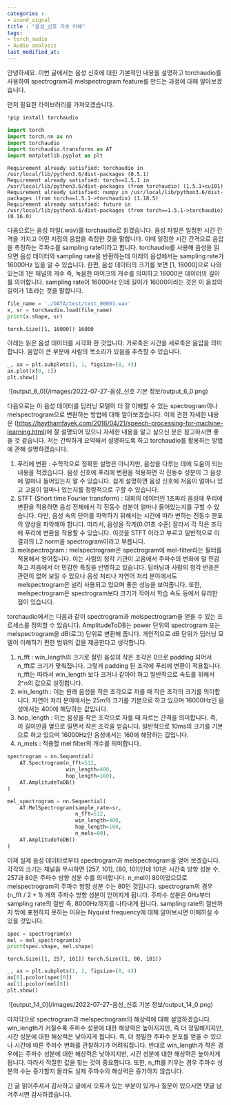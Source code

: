 ```yaml
---
categories : 
- sound_signal
title : "음성_신호 기초 이해"
tags:
- torch_audio
- Audio analysis
last_modified_at:
---
```


안녕하세요. 이번 글에서는 음성 신호에 대한 기본적인 내용을 설명하고 torchaudio를 사용하여 spectrogram과 melspectrogram feature를 만드는 과정에 대해 알아보겠습니다.

먼저 필요한 라이브러리를 가져오겠습니다.


```python
!pip install torchaudio

import torch
import torch.nn as nn
import torchaudio
import torchaudio.transforms as AT
import matplotlib.pyplot as plt
```

    Requirement already satisfied: torchaudio in /usr/local/lib/python3.6/dist-packages (0.5.1)
    Requirement already satisfied: torch==1.5.1 in /usr/local/lib/python3.6/dist-packages (from torchaudio) (1.5.1+cu101)
    Requirement already satisfied: numpy in /usr/local/lib/python3.6/dist-packages (from torch==1.5.1->torchaudio) (1.18.5)
    Requirement already satisfied: future in /usr/local/lib/python3.6/dist-packages (from torch==1.5.1->torchaudio) (0.16.0)


다음으로는 음성 파일(.wav)를 torchaudio로 읽겠습니다. 음성 파일은 일정한 시간 간격을 가지고 어떤 지점의 음압을 측정한 것을 말합니다. 이때 일정한 시간 간격으로 음압을 측정하는 주파수를 sampling rate이라고 합니다. torchaudio를 사용해 음성을 읽으면 음성 데이터와 sampling rate을 반환하는데 아래의 음성에서는 sampling rate가 16000Hz 임을 알 수 있습니다. 한편, 음성 데이터의 크기를 보면 [1, 16000]으로 나와 있는데 1은 채널의 개수 즉, 녹음한 마이크의 개수를 의미하고 16000은 데이터의 길이를 의미합니다. sampling rate이 16000Hz 인데 길이가 16000이라는 것은 이 음성의 길이가 1초라는 것을 말합니다.


```python
file_name = './DATA/test/test_00001.wav'
x, sr = torchaudio.load(file_name)
print(x.shape, sr)
```

    torch.Size([1, 16000]) 16000


아래는 읽은 음성 데이터를 시각화 한 것입니다. 가로축은 시간을 세로축은 음압을 의미합니다. 음압이 큰 부분에 사람의 목소리가 있음을 추측할 수 있습니다. 


```python
_, ax = plt.subplots(1, 1, figsize=(8, 4))
ax.plot(x[0, :])
plt.show()
```


​    ![output_6_0](/images/2022-07-27-음성_신호 기본 정보/output_6_0.png)


다음으로는 이 음성 데이터를 딥러닝 모델이 더 잘 이해할 수 있는 spectrogram이나 melspectrogram으로 변환하는 방법에 대해 알아보겠습니다. 이에 관한 자세한 내용은 (https://haythamfayek.com/2016/04/21/speech-processing-for-machine-learning.html)에 잘 설명되어 있으니 자세한 내용을 알고 싶으신 분은 참고하시면 좋을 것 같습니다. 저는 간략하게 요약해서 설명하도록 하고 torchaudio를 활용하는 방법에 관해 설명하겠습니다.

1. 푸리에 변환 : 수학적으로 정확한 설명은 아니지만, 음성을 다루는 데에 도움이 되는 내용을 적겠습니다. 음성 신호에 푸리에 변환을 적용하면 각 진동수 성분이 그 음성에 얼마나 들어있는지 알 수 있습니다. 쉽게 설명하면 음성 신호에 저음이 얼마나 있고 고음이 얼마나 있는지를 정량적으로 구할 수 있습니다. 
2. STFT (Short time Fourier transform) : 대회의 데이터인 1초짜리 음성에 푸리에 변환을 적용하면 음성 전체에서 각 진동수 성분이 얼마나 들어있는지를 구할 수 있습니다. 다만, 음성 속의 단어를 파악하기 위해서는 시간에 따라 변하는 진동수 분포의 양상을 파악해야 합니다. 따라서, 음성을 작게(0.01초 수준) 잘라서 각 작은 조각에 푸리에 변환을 적용할 수 있습니다. 이것을 STFT 이라고 부르고 일반적으로 이 결과의 L2 norm을 spectrogram이라고 부릅니다. 
3. melspectrogram : melspectrogram은 spectrogram에 mel-filter라는 필터를 적용해서 얻어집니다. 이는 사람의 청각 기관이 고음에서 주파수의 변화에 덜 민감하고 저음에서 더 민감한 특징을 반영하고 있습니다. 딥러닝과 사람의 청각 반응은 관련이 없어 보일 수 있으나 음성 처리나 자연어 처리 분야에서도 melspectrogram은 널리 사용되고 있으며 좋은 성능을 보여줍니다. 또한, melspectrogram은 spectrogram보다 크기가 작아서 학습 속도 등에서 유리한 점이 있습니다.

torchaudio에서는 다음과 같이 spectrogram과 melspectrogram을 얻을 수 있는 프로세스를 정의할 수 있습니다. AmplitudeToDB는 power 단위의 spectrogram 또는 melspectrogram을 dB(로그) 단위로 변환해 줍니다. 개인적으로 dB 단위가 딥러닝 모델이 이해하기 편한 범위의 값을 제공한다고 생각합니다. 

1. n_fft : win_length의 크기로 잘린 음성의 작은 조각은 0으로 padding 되어서 n_fft로 크기가 맞춰집니다. 그렇게 padding 된 조각에 푸리에 변환이 적용됩니다. n_fft는 따라서 win_length 보다 크거나 같아야 하고 일반적으로 속도를 위해서 2^n의 값으로 설정합니다.
2. win_length : 이는 원래 음성을 작은 조각으로 자를 때 작은 조각의 크기를 의미합니다. 자연어 처리 분야에서는 25m의 크기를 기본으로 하고 있으며 16000Hz인 음성에서는 400에 해당하는 값입니다. 
3. hop_length : 이는 음성을 작은 조각으로 자를 때 자르는 간격을 의미합니다. 즉, 이 길이만큼 옆으로 밀면서 작은 조각을 얻습니다. 일반적으로 10ms의 크기를 기본으로 하고 있으며 16000Hz인 음성에서는 160에 해당하는 값입니다. 
4. n_mels : 적용할 mel filter의 개수를 의미합니다. 


```python
spectrogram = nn.Sequential(
    AT.Spectrogram(n_fft=512, 
                   win_length=400, 
                   hop_length=160),
    AT.AmplitudeToDB()
)

mel_spectrogram = nn.Sequential(
    AT.MelSpectrogram(sample_rate=sr, 
                      n_fft=512, 
                      win_length=400,
                      hop_length=160,
                      n_mels=80),
    AT.AmplitudeToDB()
)
```

이제 실제 음성 데이터로부터 spectrogram과 melspectrogram을 얻어 보겠습니다. 각각의 크기는 채널을 무시하면 [257, 101], [80, 101]인데 101은 시간축 방향 성분 수, 257과 80은 주파수 방향 성분 수를 의미합니다. n_mel이 80이었으므로 melspectrogram의 주파수 방향 성분 수는 80인 것입니다. spectrogram의 경우 (n_fft / 2 + 1) 개의 주파수 방향 성분이 얻어지게 됩니다. 주파수 성분은 0Hz부터 sampling rate의 절반 즉, 8000Hz까지를 나타내게 됩니다. sampling rate의 절반까지 밖에 표현하지 못하는 이유는 Nyquist frequency에 대해 알아보시면 이해하실 수 있을 것입니다. 


```python
spec = spectrogram(x)
mel = mel_spectrogram(x)
print(spec.shape, mel.shape)
```

    torch.Size([1, 257, 101]) torch.Size([1, 80, 101])



```python
_, ax = plt.subplots(1, 2, figsize=(8, 4))
ax[0].pcolor(spec[0])
ax[1].pcolor(mel[0])
plt.show()
```


​    ![output_14_0](/images/2022-07-27-음성_신호 기본 정보/output_14_0.png)


마지막으로 spectrogram과 melspectrogram의 해상력에 대해 설명하겠습니다. win_length가 커질수록 주파수 성분에 대한 해상력은 높아지지만, 즉 더 정밀해지지만, 시간 성분에 대한 해상력은 낮아지게 됩니다. 즉, 더 정밀한 주파수 분포를 얻을 수 있으나 시간에 따른 주파수 변화를 관찰하기가 어려워집니다. 반대로 win_length가 작은 경우에는 주파수 성분에 대한 해상력은 낮아지지만, 시간 성분에 대한 해상력은 높아지게 됩니다. 따라서 적절한 값을 찾는 것이 중요합니다. 또한, n_fft를 키우는 경우 주파수 성분의 수는 증가할지 몰라도 실제 주파수의 해상력은 증가하지 않습니다.

긴 글 읽어주셔서 감사하고 글에서 오류가 있는 부분이 있거나 질문이 있으시면 댓글 남겨주시면 감사하겠습니다.

